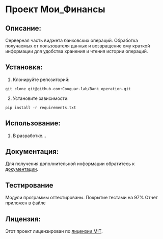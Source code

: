 # Проект Мои_Финансы

## Описание:

Серверная часть виджета банковских операций. Обработка получаемых от пользователя данных и возвращение ему краткой информации для удобства хранения и чтения истории операций.

## Установка:

1. Клонируйте репозиторий:
```
git clone git@github.com:Couguar-lab/Bank_operation.git
```
2. Установите зависимости:
```
pip install -r requirements.txt
```
## Использование:

1. В разработке...

## Документация:

Для получения дополнительной информации обратитесь к [документации](docs/README.md).

## Тестирование
Модули программы  оттестированы. Покрытие тестами на 97%
Отчет приложен в файле 

## Лицензия:

Этот проект лицензирован по [лицензии MIT](LICENSE).
